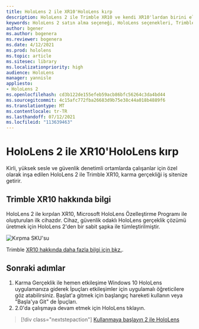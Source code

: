 ```yaml
---
title: HoloLens 2 ile XR10'HoloLens kırp
description: HoloLens 2 ile Trimble XR10 ve kendi XR10'lardan birini elde ettikten sonra ne yapacaklarını öğrenin.
keywords: HoloLens 2 satın alma seçeneği, HoloLens seçenekleri, Trimble XR10
author: bgener
ms.author: bogenera
ms.reviewer: bogenera
ms.date: 4/12/2021
ms.prod: hololens
ms.topic: article
ms.sitesec: library
ms.localizationpriority: high
audience: HoloLens
manager: yannisle
appliesto:
- HoloLens 2
ms.openlocfilehash: cd3b122de155efeb59acb86bfc56264c3da4bd44
ms.sourcegitcommit: 4c15afc772fba26683d9b75e38c44a018b4889f6
ms.translationtype: MT
ms.contentlocale: tr-TR
ms.lasthandoff: 07/12/2021
ms.locfileid: "113639463"
---
```

# <a name="trimble-xr10-with-hololens-2"></a>HoloLens 2 ile XR10'HoloLens kırp

Kirli, yüksek sesle ve güvenlik denetimli ortamlarda çalışanlar için özel olarak inşa edilen HoloLens 2 ile Trimble XR10, karma gerçekliği iş sitenize getirir.

## <a name="learn-about-trimble-xr10"></a>Trimble XR10 hakkında bilgi

HoloLens 2 ile kırpılan XR10, Microsoft HoloLens Özelleştirme Programı ile oluşturulan ilk cihazdır. Cihaz, güvenlik odaklı HoloLens gerçeklik çözümü üretmek için HoloLens 2'den bir sabit şapka ile tümleştirilmiştir.

![Kırpma SKU'su](./images/trimble-ed.png)

Trimble [XR10 hakkında daha fazla bilgi için bkz.](https://fieldtech.trimble.com/en/product/trimble-xr10-with-hololens-2).

## <a name="next-steps"></a>Sonraki adımlar

1. Karma Gerçeklik ile hemen etkileşime Windows 10 HoloLens uygulamanıza giderek İpuçları etkileşimler için  uygulamalı öğreticilere göz atabilirsiniz. Başlat'a gitmek için başlangıç hareketi kullanın veya "Başla'ya Git" de İpuçları.
1. 2.0'da çalışmaya devam etmek için HoloLens tıklayın.

> [!div class="nextstepaction"]
> [Kullanmaya başlayın 2 ile HoloLens](hololens2-basic-usage.md)